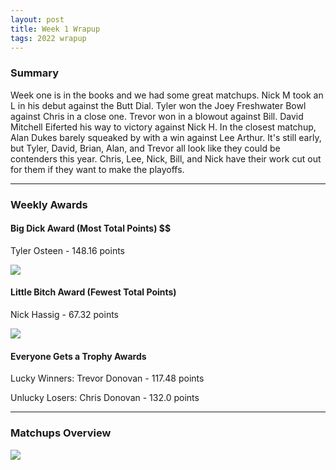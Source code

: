 ```yaml
---
layout: post
title: Week 1 Wrapup
tags: 2022 wrapup
---
```


### Summary
Week one is in the books and we had some great matchups. Nick M took an L in his debut against the Butt Dial. Tyler won the Joey Freshwater Bowl against Chris in a close one. Trevor won in a blowout against Bill. David Mitchell Eiferted his way to victory against Nick H. In the closest matchup, Alan Dukes barely squeaked by with a win against Lee Arthur. 
It's still early, but Tyler, David, Brian, Alan, and Trevor all look like they could be contenders this year. Chris, Lee, Nick, Bill, and Nick have their work cut out for them if they want to make the playoffs.

___

### Weekly Awards

#### Big Dick Award (Most Total Points) $$
Tyler Osteen - 148.16 points

![](https://media.giphy.com/media/ENcROyB1aZIk4KchRS/giphy.gif)

#### Little Bitch Award (Fewest Total Points)
Nick Hassig - 67.32 points

![](https://media.giphy.com/media/mcH0upG1TeEak/giphy.gif)

#### Everyone Gets a Trophy Awards
Lucky Winners:
Trevor Donovan - 117.48 points

Unlucky Losers:
Chris Donovan - 132.0 points

___

### Matchups Overview

![](../assets/img/week1_matchups.png)


